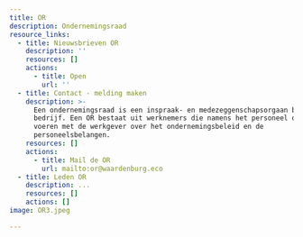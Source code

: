 ```yaml
---
title: OR
description: Ondernemingsraad
resource_links:
  - title: Nieuwsbrieven OR
    description: ''
    resources: []
    actions:
      - title: Open
        url: ''
  - title: Contact - melding maken
    description: >-
      Een ondernemingsraad is een inspraak- en medezeggenschapsorgaan binnen een
      bedrijf. Een OR bestaat uit werknemers die namens het personeel overleg
      voeren met de werkgever over het ondernemingsbeleid en de
      personeelsbelangen.
    resources: []
    actions:
      - title: Mail de OR
        url: mailto:or@waardenburg.eco
  - title: Leden OR
    description: ...
    resources: []
    actions: []
image: OR3.jpeg

---
```








